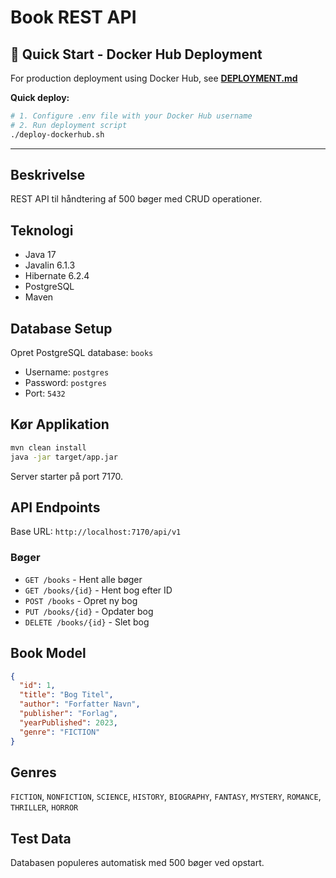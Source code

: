 # Book REST API

## 🚀 Quick Start - Docker Hub Deployment

For production deployment using Docker Hub, see **[DEPLOYMENT.md](DEPLOYMENT.md)**

**Quick deploy:**
```bash
# 1. Configure .env file with your Docker Hub username
# 2. Run deployment script
./deploy-dockerhub.sh
```

---

## Beskrivelse
REST API til håndtering af 500 bøger med CRUD operationer.

## Teknologi
- Java 17
- Javalin 6.1.3
- Hibernate 6.2.4
- PostgreSQL
- Maven

## Database Setup
Opret PostgreSQL database: `books`
- Username: `postgres`
- Password: `postgres`
- Port: `5432`

## Kør Applikation
```bash
mvn clean install
java -jar target/app.jar
```
Server starter på port 7170.

## API Endpoints
Base URL: `http://localhost:7170/api/v1`

### Bøger
- `GET /books` - Hent alle bøger
- `GET /books/{id}` - Hent bog efter ID
- `POST /books` - Opret ny bog
- `PUT /books/{id}` - Opdater bog
- `DELETE /books/{id}` - Slet bog

## Book Model
```json
{
  "id": 1,
  "title": "Bog Titel",
  "author": "Forfatter Navn",
  "publisher": "Forlag",
  "yearPublished": 2023,
  "genre": "FICTION"
}
```

## Genres
`FICTION`, `NONFICTION`, `SCIENCE`, `HISTORY`, `BIOGRAPHY`, `FANTASY`, `MYSTERY`, `ROMANCE`, `THRILLER`, `HORROR`

## Test Data
Databasen populeres automatisk med 500 bøger ved opstart.
